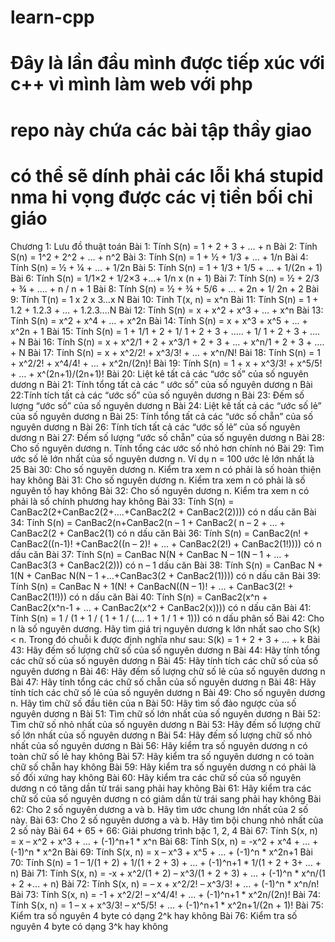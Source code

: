# learn-cpp
# Đây là lần đầu mình được tiếp xúc với c++ vì mình làm web với php
# repo này chứa các bài tập thầy giao 
# có thể sẽ dính phải các lỗi khá stupid nma hi vọng được các vị tiền bối chỉ giáo

Chương 1: Lưu đồ thuật toán
Bài 1: Tính S(n) = 1 + 2 + 3 + … + n
Bài 2: Tính S(n) = 1^2 + 2^2 + … + n^2
Bài 3: Tính S(n) = 1 + ½ + 1/3 + … + 1/n
Bài 4: Tính S(n) = ½ + ¼ + … + 1/2n
Bài 5: Tính S(n) = 1 + 1/3 + 1/5 + … + 1/(2n + 1)
Bài 6: Tính S(n) = 1/1×2 + 1/2×3 +…+ 1/n x (n + 1)
Bài 7: Tính S(n) = ½ + 2/3 + ¾ + …. + n / n + 1
Bài 8: Tính S(n) = ½ + ¾ + 5/6 + … + 2n + 1/ 2n + 2
Bài 9: Tính T(n) = 1 x 2 x 3…x N
Bài 10: Tính T(x, n) = x^n
Bài 11: Tính S(n) = 1 + 1.2 + 1.2.3 + … + 1.2.3….N
Bài 12: Tính S(n) = x + x^2 + x^3 + … + x^n
Bài 13: Tính S(n) = x^2 + x^4 + … + x^2n
Bài 14: Tính S(n) = x + x^3 + x^5 + … + x^2n + 1
Bài 15: Tính S(n) = 1 + 1/1 + 2 + 1/ 1 + 2 + 3 + ….. + 1/ 1 + 2 + 3 + …. + N
Bài 16: Tính S(n) = x + x^2/1 + 2 + x^3/1 + 2 + 3 + … + x^n/1 + 2 + 3 + …. + N
Bài 17: Tính S(n) = x + x^2/2! + x^3/3! + … + x^n/N!
Bài 18: Tính S(n) = 1 + x^2/2! + x^4/4! + … + x^2n/(2n)!
Bài 19: Tính S(n) = 1 + x + x^3/3! + x^5/5! + … + x^(2n+1)/(2n+1)!
Bài 20: Liệt kê tất cả các “ước số” của số nguyên dương n
Bài 21: Tính tổng tất cả các “ ước số” của số nguyên dương n
Bài 22:Tính tích tất cả các “ước số” của số nguyên dương n
Bài 23: Đếm số lượng “ước số” của số nguyên dương n
Bài 24: Liệt kê tất cả các “ước số lẻ” của số nguyên dương n
Bài 25: Tính tổng tất cả các “ước số chẵn” của số nguyên dương n
Bài 26: Tính tích tất cả các “ước số lẻ” của số nguyên dương n
Bài 27: Đếm số lượng “ước số chẵn” của số nguyên dương n
Bài 28: Cho số nguyên dương n. Tính tổng các ước số nhỏ hơn chính nó
Bài 29: Tìm ước số lẻ lớn nhất của số nguyên dương n. Ví dụ n = 100 ước lẻ lớn nhất là 25
Bài 30: Cho số nguyên dương n. Kiểm tra xem n có phải là số hoàn thiện hay không
Bài 31: Cho số nguyên dương n. Kiểm tra xem n có phải là số nguyên tố hay không
Bài 32: Cho số nguyên dương n. Kiểm tra xem n có phải là số chính phương hay không
Bài 33: Tính S(n) = CanBac2(2+CanBac2(2+….+CanBac2(2 + CanBac2(2)))) có n dấu căn
Bài 34: Tính S(n) = CanBac2(n+CanBac2(n – 1 + CanBac2( n – 2 + … + CanBac2(2 + CanBac2(1)  có n dấu căn
Bài 36: Tính S(n) = CanBac2(n! + CanBac2((n-1)! +CanBac2((n – 2)! + … + CanBac2(2!) + CanBac2(1!)))) có n dấu căn
Bài 37: Tính S(n) = CanBac N(N + CanBac N – 1(N – 1 + … + CanBac3(3 + CanBac2(2))) có n – 1 dấu căn
Bài 38: Tính S(n) = CanBac N + 1(N + CanBac N(N – 1 +…+CanBac3(2 + CanBac2(1)))) có n dấu căn
Bài 39: Tính S(n) = CanBac N + 1(N! + CanBacN((N – 1)! + … + CanBac3(2! + CanBac2(1!))) có n dấu căn
Bài 40: Tính S(n) = CanBac2(x^n + CanBac2(x^n-1 + … + CanBac2(x^2 + CanBac2(x)))) có n dấu căn
Bài 41: Tính S(n) = 1 / (1 + 1 / ( 1 + 1 / (…. 1 + 1 / 1 + 1))) có n dấu phân số
Bài 42: Cho n là số nguyên dương. Hãy tìm giá trị nguyên dương k lớn nhất sao cho S(k)  < n. Trong đó chuỗi k được định nghĩa như sau: S(k) = 1 + 2 + 3 + … + k
Bài 43: Hãy đếm số lượng chữ số của số nguyên dương n
Bài 44: Hãy tính tổng các chữ số của số nguyên dương n
Bài 45: Hãy tính tích các chữ số của số nguyên dương n
Bài 46: Hãy đếm số lượng chữ số lẻ của số nguyên dương n
Bài 47: Hãy tính tổng các chữ số chẵn của số nguyên dương n
Bài 48: Hãy tính tích các chữ số lẻ của số nguyên dương n
Bài 49: Cho số nguyên dương n. Hãy tìm chữ số đầu tiên của n
Bài 50: Hãy tìm số đảo ngược của số nguyên dương n
Bài 51: Tìm chữ số lớn nhất của số nguyên dương n
Bài 52: Tìm chữ số nhỏ nhất của số nguyên dương n
Bài 53: Hãy đếm số lượng chữ số lớn nhất của số nguyên dương n
Bài 54: Hãy đếm số lượng chữ số nhỏ nhất của số nguyên dương n
Bài 56: Hãy kiểm tra số nguyên dương n có toàn chữ số lẻ hay không
Bài 57: Hãy kiểm tra số nguyên dương n có toàn chữ số chẵn hay không
Bài 59: Hãy kiểm tra số nguyên dương n có phải là số đối xứng hay không
Bài 60: Hãy kiểm tra các chữ số của số nguyên dương n có tăng dần từ trái sang phải hay không
Bài 61: Hãy kiểm tra các chữ số của số nguyên dương n có giảm dần từ trái sang phải hay không
Bài 62: Cho 2 số nguyên dương a và b. Hãy tìm ước chung lớn nhất của 2 số này.
Bài 63: Cho 2 số nguyên dương a và b. Hãy tìm bội chung nhỏ nhất của 2 số này
Bài 64 + 65 + 66: Giải phương trình bậc 1, 2, 4
Bài 67: Tính S(x, n) = x – x^2 + x^3 + … + (-1)^n+1 * x^n
Bài 68: Tính S(x, n) = -x^2 + x^4  + … + (-1)^n * x^2n
Bài 69: Tính S(x, n) = x – x^3 + x^5 + … + (-1)^n * x^2n+1
Bài 70: Tính S(n) = 1 – 1/(1 + 2) + 1/(1 + 2 + 3)  + … + (-1)^n+1 * 1/(1 + 2 + 3+ … + n)
Bài 71: Tính S(x, n) = -x + x^2/(1 + 2) – x^3/(1 + 2 + 3) + … + (-1)^n * x^n/(1 + 2 +… + n)
Bài 72: Tính S(x, n) = – x + x^2/2! – x^3/3! + … + (-1)^n * x^n/n!
Bài 73: Tính S(x, n) = -1 + x^2/2! – x^4/4! + … + (-1)^n+1 * x^2n/(2n)!
Bài 74: Tính S(x, n) = 1 – x + x^3/3! – x^5/5! + … + (-1)^n+1 * x^2n+1/(2n + 1)!
Bài 75: Kiểm tra số nguyên 4 byte có dạng 2^k hay không
Bài 76: Kiểm tra số nguyên 4 byte có dạng 3^k hay không
